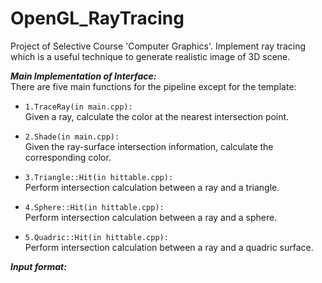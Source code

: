 # OpenGL_RayTracing
Project of Selective Course 'Computer Graphics'. Implement ray tracing which is a useful technique to generate realistic image of 3D scene.  

***Main Implementation of Interface:***  
There are five main functions for the pipeline except for the template: 
- `1.TraceRay(in main.cpp):`  
Given a ray, calculate the color at the nearest intersection point.  

- `2.Shade(in main.cpp):`  
Given the ray-surface intersection information, calculate the corresponding color.  

- `3.Triangle::Hit(in hittable.cpp):`  
Perform intersection calculation between a ray and a triangle.  

- `4.Sphere::Hit(in hittable.cpp):`  
Perform intersection calculation between a ray and a sphere.  

- `5.Quadric::Hit(in hittable.cpp):`  
Perform intersection calculation between a ray and a quadric surface.  

  
***Input format:***  
